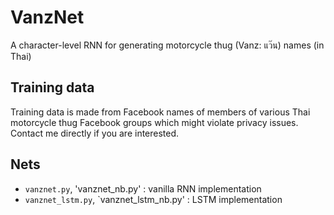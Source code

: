 # VanzNet
A character-level RNN for generating motorcycle thug (Vanz: แว๊น) names (in Thai)

## Training data
Training data is made from Facebook names of members of various Thai motorcycle thug Facebook groups which might violate privacy issues.
Contact me directly if you are interested.

## Nets
- `vanznet.py`, 'vanznet_nb.py' : vanilla RNN implementation
- `vanznet_lstm.py`, `vanznet_lstm_nb.py' : LSTM implementation
